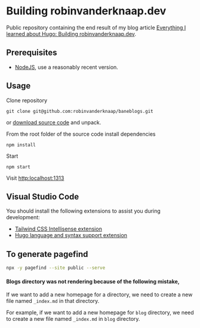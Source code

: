 # Building robinvanderknaap.dev
Public repository containing the end result of my blog article [Everything I learned about Hugo: Building robinvanderknaap.dev](https://robinvanderknaap.dev/blog/building-robinvanderknaap-dev/).

## Prerequisites
- [NodeJS](https://nodejs.org/), use a reasonably recent version.

## Usage
Clone repository

```
git clone git@github.com:robinvanderknaap/baneblogs.git
```

or [download source code](https://github.com/robinvanderknaap/baneblogs/archive/refs/heads/main.zip) and unpack.

From the root folder of the source code install dependencies
```
npm install
```

Start
```
npm start
```

Visit [http:localhost:1313](http://localhost:1313)

## Visual Studio Code
You should install the following extensions to assist you during development:
- [Tailwind CSS Intellisense extension](https://marketplace.visualstudio.com/items?itemName=bradlc.vscode-tailwindcss)
- [Hugo language and syntax support extension](https://marketplace.visualstudio.com/items?itemName=budparr.language-hugo-vscode)

## To generate pagefind

``` bash
npx -y pagefind --site public --serve
```

#### Blogs directory was not rendering because of the following mistake,

If we want to add a new homepage for a directory, we need to create a new file named `_index.md` in that directory.

For example, if we want to add a new homepage for `blog` directory, we need to create a new file named `_index.md` in `blog` directory.